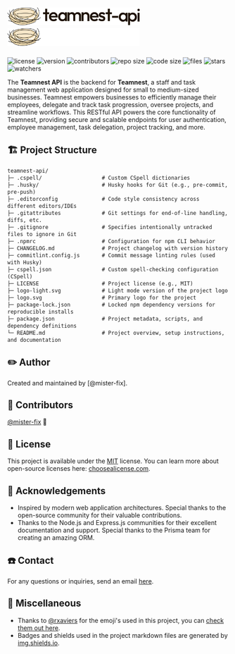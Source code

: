 # <img src="./logo.svg#gh-light-mode-only" alt="teamnest-api logo light" height="40" /><img src="./logo-light.svg#gh-dark-mode-only" alt="teamnest-api logo light" height="40" />

![license](https://img.shields.io/github/license/mister-fix/teamnest-api?color=blue)
![version](https://img.shields.io/github/v/tag/mister-fix/teamnest-api?label=version)
![contributors](https://img.shields.io/static/v1?label=contributors&message=1&color=success)
![repo size](https://img.shields.io/github/repo-size/mister-fix/teamnest-api?color=yellow)
![code size](https://img.shields.io/github/languages/code-size/mister-fix/teamnest-api?color=red)
![files](https://img.shields.io/github/directory-file-count/mister-fix/teamnest-api?color=skyblue)
![stars](https://img.shields.io/github/stars/mister-fix/teamnest-api?style=social)
![watchers](https://img.shields.io/github/watchers/mister-fix/teamnest-api?style=social)

The **Teamnest API** is the backend for **Teamnest**, a staff and task management web application designed for small to medium-sized businesses. Teamnest empowers businesses to efficiently manage their employees, delegate and track task progression, oversee projects, and streamline workflows. This RESTful API powers the core functionality of Teamnest, providing secure and scalable endpoints for user authentication, employee management, task delegation, project tracking, and more.

## 🏗️ Project Structure

```ASCII
teamnest-api/
├─ .cspell/                   # Custom CSpell dictionaries
├─ .husky/                    # Husky hooks for Git (e.g., pre-commit, pre-push)
├─ .editorconfig              # Code style consistency across different editors/IDEs
├─ .gitattributes             # Git settings for end-of-line handling, diffs, etc.
├─ .gitignore                 # Specifies intentionally untracked files to ignore in Git
├─ .npmrc                     # Configuration for npm CLI behavior
├─ CHANGELOG.md               # Project changelog with version history
├─ commitlint.config.js       # Commit message linting rules (used with Husky)
├─ cspell.json                # Custom spell-checking configuration (CSpell)
├─ LICENSE                    # Project license (e.g., MIT)
├─ logo-light.svg             # Light mode version of the project logo
├─ logo.svg                   # Primary logo for the project
├─ package-lock.json          # Locked npm dependency versions for reproducible installs
├─ package.json               # Project metadata, scripts, and dependency definitions
└─ README.md                  # Project overview, setup instructions, and documentation
```

## ✏️ Author

Created and maintained by [@mister-fix].

## 👀 Contributors

[@mister-fix](https://github.com/mister-fix/) 🐉

## 📜 License

This project is available under the [MIT](./LICENSE) license. You can learn more about open-source licenses here: [choosealicense.com](https://choosealicense.com/).

## 🙏 Acknowledgements

- Inspired by modern web application architectures. Special thanks to the open-source community for their valuable contributions.
- Thanks to the Node.js and Express.js communities for their excellent documentation and support. Special thanks to the Prisma team for creating an amazing ORM.

## ☎️ Contact

For any questions or inquiries, send an email [here](mailto:hellostephenwm@gmail.com).

## 🧶 Miscellaneous

- Thanks to [@rxaviers](https://github.com/rxaviers/) for the emoji's used in this project, you can [check them out here](https://gist.github.com/rxaviers/7360908).
- Badges and shields used in the project markdown files are generated by [img.shields.io](https://img.shields.io/).
